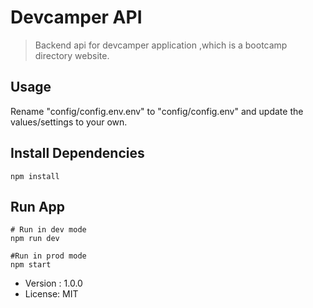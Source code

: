 # Devcamper API
>Backend api for devcamper application ,which is a bootcamp directory website.
## Usage
Rename "config/config.env.env" to "config/config.env" and update the values/settings to your own.

##   Install Dependencies
```
npm install
```
## Run App
```
# Run in dev mode
npm run dev

#Run in prod mode
npm start
```
- Version : 1.0.0
- License: MIT


